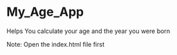 # My_Age_App

Helps You calculate your age and the year you were born

Note: Open the index.html file first
